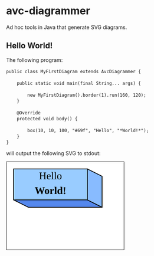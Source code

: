 # avc-diagrammer

Ad hoc tools in Java that generate SVG diagrams.

## Hello World!

The following program:

    public class MyFirstDiagram extends AvcDiagrammer {

        public static void main(final String... args) {
        
            new MyFirstDiagram().border(1).run(160, 120);
        }
        
        @Override
        protected void body() {
        
            box(10, 10, 100, "#69f", "Hello", "*World!*");
        }
    }
    
will output the following SVG to stdout:

<!-- !["Hello World!" in a box](src/site/resources/images/MyFirstDiagram.svg) -->
<div>
<img src="src/site/resources/images/MyFirstDiagram.svg"
    alt="&quot;Hello World!&quot; in a box"
    onerror="this.onerror = null; this.src = 'https://raw.githubusercontent.com/avantage-compris/avc-diagrammer/master/' + this.src);">
</div>
